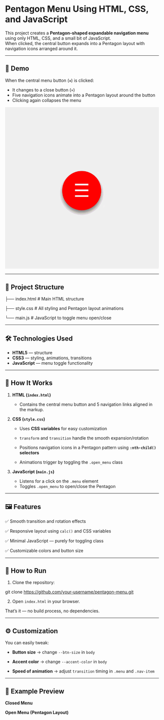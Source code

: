 # Pentagon Menu Using HTML, CSS, and JavaScript

This project creates a **Pentagon-shaped expandable navigation menu** using only HTML, CSS, and a small bit of JavaScript.  
When clicked, the central button expands into a Pentagon layout with navigation icons arranged around it.

---

## 🚀 Demo

When the central menu button (`≡`) is clicked:
- It changes to a close button (`×`)
- Five navigation icons animate into a Pentagon layout around the button
- Clicking again collapses the menu

![Pentagon Menu using CSS](pentagon.gif)

---

## 📂 Project Structure

├── index.html # Main HTML structure

├── style.css # All styling and Pentagon layout animations

└── main.js # JavaScript to toggle menu open/close

---

## 🛠 Technologies Used

- **HTML5** — structure
- **CSS3** — styling, animations, transitions
- **JavaScript** — menu toggle functionality

---

## 📜 How It Works

1. **HTML (`index.html`)**

   - Contains the central menu button and 5 navigation links aligned in the markup.

3. **CSS (`style.css`)**

   - Uses **CSS variables** for easy customization

   - `transform` and `transition` handle the smooth expansion/rotation

   - Positions navigation icons in a Pentagon pattern using **`:nth-child()` selectors**

   - Animations trigger by toggling the `.open_menu` class

4. **JavaScript (`main.js`)**
   - Listens for a click on the `.menu` element
   - Toggles `.open_menu` to open/close the Pentagon

---

## 🖼 Features

✅ Smooth transition and rotation effects  

✅ Responsive layout using `calc()` and CSS variables  

✅ Minimal JavaScript — purely for toggling class  

✅ Customizable colors and button size  

---

## 🎯 How to Run

1. Clone the repository:

git clone https://github.com/your-username/pentagon-menu.git

2. Open `index.html` in your browser.

That’s it — no build process, no dependencies.  

---

## ⚙ Customization

You can easily tweak:

- **Button size** → change `--btn-size` in `body`

- **Accent color** → change `--accent-color` in `body`

- **Speed of animation** → adjust `transition` timing in `.menu` and `.nav-item`

---

## 📌 Example Preview

**Closed Menu**

**Open Menu (Pentagon Layout)**  
